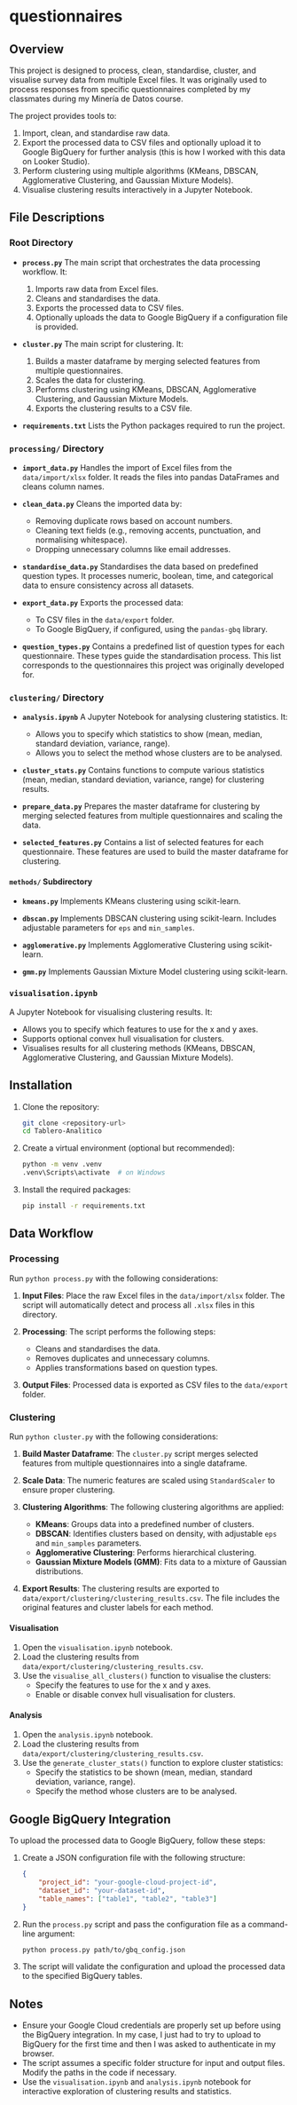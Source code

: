 # questionnaires

## Overview

This project is designed to process, clean, standardise, cluster, and visualise survey data from multiple Excel files. It was originally used to process responses from specific questionnaires completed by my classmates during my Minería de Datos course.

The project provides tools to:
1. Import, clean, and standardise raw data.
2. Export the processed data to CSV files and optionally upload it to Google BigQuery for further analysis (this is how I worked with this data on Looker Studio).
3. Perform clustering using multiple algorithms (KMeans, DBSCAN, Agglomerative Clustering, and Gaussian Mixture Models).
4. Visualise clustering results interactively in a Jupyter Notebook.

## File Descriptions

### Root Directory

- **`process.py`**
  The main script that orchestrates the data processing workflow. It:
  1. Imports raw data from Excel files.
  2. Cleans and standardises the data.
  3. Exports the processed data to CSV files.
  4. Optionally uploads the data to Google BigQuery if a configuration file is provided.

- **`cluster.py`**
  The main script for clustering. It:
  1. Builds a master dataframe by merging selected features from multiple questionnaires.
  2. Scales the data for clustering.
  3. Performs clustering using KMeans, DBSCAN, Agglomerative Clustering, and Gaussian Mixture Models.
  4. Exports the clustering results to a CSV file.

- **`requirements.txt`**
  Lists the Python packages required to run the project.

### `processing/` Directory

- **`import_data.py`**
  Handles the import of Excel files from the `data/import/xlsx` folder. It reads the files into pandas DataFrames and cleans column names.

- **`clean_data.py`**
  Cleans the imported data by:
  - Removing duplicate rows based on account numbers.
  - Cleaning text fields (e.g., removing accents, punctuation, and normalising whitespace).
  - Dropping unnecessary columns like email addresses.

- **`standardise_data.py`**
  Standardises the data based on predefined question types. It processes numeric, boolean, time, and categorical data to ensure consistency across all datasets.

- **`export_data.py`**
  Exports the processed data:
  - To CSV files in the `data/export` folder.
  - To Google BigQuery, if configured, using the `pandas-gbq` library.

- **`question_types.py`**
  Contains a predefined list of question types for each questionnaire. These types guide the standardisation process. This list corresponds to the questionnaires this project was originally developed for.

### `clustering/` Directory

- **`analysis.ipynb`**
  A Jupyter Notebook for analysing clustering statistics. It:
  - Allows you to specify which statistics to show (mean, median, standard deviation, variance, range).
  - Allows you to select the method whose clusters are to be analysed.

- **`cluster_stats.py`**
  Contains functions to compute various statistics (mean, median, standard deviation, variance, range) for clustering results.

- **`prepare_data.py`**
  Prepares the master dataframe for clustering by merging selected features from multiple questionnaires and scaling the data.

- **`selected_features.py`**
  Contains a list of selected features for each questionnaire. These features are used to build the master dataframe for clustering.

#### `methods/` Subdirectory

- **`kmeans.py`**
  Implements KMeans clustering using scikit-learn.

- **`dbscan.py`**
  Implements DBSCAN clustering using scikit-learn. Includes adjustable parameters for `eps` and `min_samples`.

- **`agglomerative.py`**
  Implements Agglomerative Clustering using scikit-learn.

- **`gmm.py`**
  Implements Gaussian Mixture Model clustering using scikit-learn.

### `visualisation.ipynb`

A Jupyter Notebook for visualising clustering results. It:
- Allows you to specify which features to use for the x and y axes.
- Supports optional convex hull visualisation for clusters.
- Visualises results for all clustering methods (KMeans, DBSCAN, Agglomerative Clustering, and Gaussian Mixture Models).

## Installation

1. Clone the repository:
   ```bash
   git clone <repository-url>
   cd Tablero-Analitico
   ```

2. Create a virtual environment (optional but recommended):
   ```bash
   python -m venv .venv
   .venv\Scripts\activate  # on Windows
   ```

3. Install the required packages:
   ```bash
   pip install -r requirements.txt
   ```

## Data Workflow

### Processing

Run `python process.py` with the following considerations:

1. **Input Files**:
   Place the raw Excel files in the `data/import/xlsx` folder. The script will automatically detect and process all `.xlsx` files in this directory.

2. **Processing**:
   The script performs the following steps:
   - Cleans and standardises the data.
   - Removes duplicates and unnecessary columns.
   - Applies transformations based on question types.

3. **Output Files**:
   Processed data is exported as CSV files to the `data/export` folder.

### Clustering

Run `python cluster.py` with the following considerations:

1. **Build Master Dataframe**:
   The `cluster.py` script merges selected features from multiple questionnaires into a single dataframe.

2. **Scale Data**:
   The numeric features are scaled using `StandardScaler` to ensure proper clustering.

3. **Clustering Algorithms**:
   The following clustering algorithms are applied:
   - **KMeans**: Groups data into a predefined number of clusters.
   - **DBSCAN**: Identifies clusters based on density, with adjustable `eps` and `min_samples` parameters.
   - **Agglomerative Clustering**: Performs hierarchical clustering.
   - **Gaussian Mixture Models (GMM)**: Fits data to a mixture of Gaussian distributions.

4. **Export Results**:
   The clustering results are exported to `data/export/clustering/clustering_results.csv`. The file includes the original features and cluster labels for each method.

#### Visualisation

1. Open the `visualisation.ipynb` notebook.
2. Load the clustering results from `data/export/clustering/clustering_results.csv`.
3. Use the `visualise_all_clusters()` function to visualise the clusters:
   - Specify the features to use for the x and y axes.
   - Enable or disable convex hull visualisation for clusters.

#### Analysis

1. Open the `analysis.ipynb` notebook.
2. Load the clustering results from `data/export/clustering/clustering_results.csv`.
3. Use the `generate_cluster_stats()` function to explore cluster statistics:
   - Specify the statistics to be shown (mean, median, standard deviation, variance, range).
   - Specify the method whose clusters are to be analysed.

## Google BigQuery Integration

To upload the processed data to Google BigQuery, follow these steps:

1. Create a JSON configuration file with the following structure:
   ```json
   {
       "project_id": "your-google-cloud-project-id",
       "dataset_id": "your-dataset-id",
       "table_names": ["table1", "table2", "table3"]
   }
   ```

2. Run the `process.py` script and pass the configuration file as a command-line argument:
   ```bash
   python process.py path/to/gbq_config.json
   ```

3. The script will validate the configuration and upload the processed data to the specified BigQuery tables.

## Notes

- Ensure your Google Cloud credentials are properly set up before using the BigQuery integration. In my case, I just had to try to upload to BigQuery for the first time and then I was asked to authenticate in my browser.
- The script assumes a specific folder structure for input and output files. Modify the paths in the code if necessary.
- Use the `visualisation.ipynb` and `analysis.ipynb` notebook for interactive exploration of clustering results and statistics.
